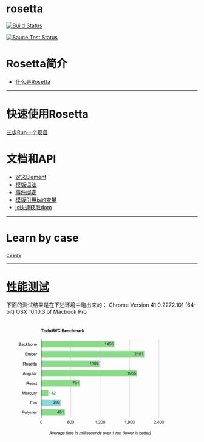# rosetta

[![Build Status](https://travis-ci.org/jiexuangao/rosetta.png)](https://travis-ci.org/jiexuangao/rosetta)

<a href="https://saucelabs.com/u/gloria">
  <img src="https://saucelabs.com/browser-matrix/gloria.svg" alt="Sauce Test Status"/>
</a>


# Rosetta简介

* [什么是Rosetta](https://github.com/jiexuangao/rosetta/wiki/什么是Rosetta)

--------------------------------------------------------------------------

# 快速使用Rosetta
[三步Run一个项目](https://github.com/jiexuangao/rosetta/wiki/快速使用)


# 文档和API
* [定义Element](https://github.com/jiexuangao/rosetta/wiki/%E4%BD%BF%E7%94%A8API#%E6%B3%A8%E5%86%8Celement)
* [模版语法](https://github.com/jiexuangao/rosetta/wiki/%E4%BD%BF%E7%94%A8API#%E6%A8%A1%E7%89%88%E8%AF%AD%E6%B3%95)
* [事件绑定](https://github.com/jiexuangao/rosetta/wiki/%E4%BD%BF%E7%94%A8API#%E4%BA%8B%E4%BB%B6%E7%BB%91%E5%AE%9A)
* [模版引用js的变量](https://github.com/jiexuangao/rosetta/wiki/%E4%BD%BF%E7%94%A8API#%E5%8F%98%E9%87%8F%E5%BC%95%E7%94%A8)
* [js快速获取dom](https://github.com/jiexuangao/rosetta/wiki/%E4%BD%BF%E7%94%A8API#%E5%BF%AB%E9%80%9F%E8%8E%B7%E5%8F%96dom)

--------------------------------------------------------------------------

# Learn by case
[cases](https://github.com/jiexuangao/rosetta/wiki/learn-by-case)

--------------------------------------------------------------------------

# [性能测试](https://github.com/jiexuangao/rosetta/wiki/%E5%85%BC%E5%AE%B9%E6%80%A7%E5%92%8C%E6%80%A7%E8%83%BD%E6%B5%8B%E8%AF%95)

下面的测试结果是在下述环境中跑出来的：
Chrome Version 41.0.2272.101 (64-bit) OSX 10.10.3 of Macbook Pro

[![Sample results for Chrome Version 41.0.2272.101 (64-bit) OSX 10.10.3 of Macbook Pro](https://raw.githubusercontent.com/jiexuangao/todomvc-perf-comparison/master/sampleResult.png)][runner]

[runner]: http://jiexuangao.github.io/todomvc-perf-comparison/

